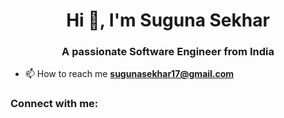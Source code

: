 <h1 align="center">Hi 👋, I'm Suguna Sekhar</h1>
<h3 align="center">A passionate Software Engineer from India</h3>

- 📫 How to reach me **sugunasekhar17@gmail.com**

<h3 align="left">Connect with me:</h3>
<p align="left">
</p>

